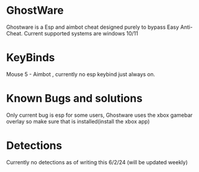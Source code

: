 # GhostWare
Ghostware is a Esp and aimbot cheat designed purely to bypass Easy Anti-Cheat.
Current supported systems are windows 10/11
# KeyBinds
Mouse 5 - Aimbot , currently no esp keybind just always on.
# Known Bugs and solutions
Only current bug is esp for some users, Ghostware uses the xbox gamebar overlay so make sure that is installed(install the xbox app)
# Detections
Currently no detections as of writing this 6/2/24 (will be updated weekly)
